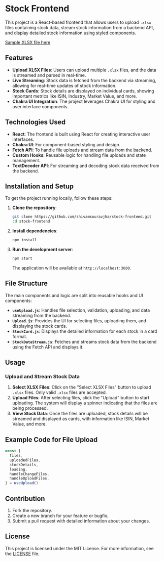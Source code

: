 # Stock Frontend

This project is a React-based frontend that allows users to upload `.xlsx` files containing stock data, stream stock information from a backend API, and display detailed stock information using styled components.

[Sample XLSX file here](https://github.com/shivamsouravjha/stock-frontend/blob/master/dsp-tax-saver-fund.xlsx)

## Features

- **Upload XLSX Files**: Users can upload multiple `.xlsx` files, and the data is streamed and parsed in real-time.
- **Live Streaming**: Stock data is fetched from the backend via streaming, allowing for real-time updates of stock information.
- **Stock Cards**: Stock details are displayed on individual cards, showing important metrics like ISIN, Industry, Market Value, and more.
- **Chakra UI Integration**: The project leverages Chakra UI for styling and user interface components.

## Technologies Used

- **React**: The frontend is built using React for creating interactive user interfaces.
- **Chakra UI**: For component-based styling and design.
- **Fetch API**: To handle file uploads and stream data from the backend.
- **Custom Hooks**: Reusable logic for handling file uploads and state management.
- **TextDecoder API**: For streaming and decoding stock data received from the backend.

## Installation and Setup

To get the project running locally, follow these steps:

1. **Clone the repository**:

   ```bash
   git clone https://github.com/shivamsouravjha/stock-frontend.git
   cd stock-frontend
   ```

2. **Install dependencies**:

   ```bash
   npm install
   ```

3. **Run the development server**:

   ```bash
   npm start
   ```

   The application will be available at `http://localhost:3000`.

## File Structure

The main components and logic are split into reusable hooks and UI components:

- **`useUpload.js`**: Handles file selection, validation, uploading, and data streaming from the backend.
- **`Upload.js`**: Provides the UI for selecting files, uploading them, and displaying the stock cards.
- **`StockCard.js`**: Displays the detailed information for each stock in a card format.
- **`StockDataStream.js`**: Fetches and streams stock data from the backend using the Fetch API and displays it.

## Usage

### Upload and Stream Stock Data

1. **Select XLSX Files**: Click on the "Select XLSX Files" button to upload `.xlsx` files. Only valid `.xlsx` files are accepted.
2. **Upload Files**: After selecting files, click the "Upload" button to start uploading. The system will display a spinner indicating that the files are being processed.
3. **View Stock Data**: Once the files are uploaded, stock details will be streamed and displayed as cards, with information like ISIN, Market Value, and more.

## Example Code for File Upload

```javascript
const {
  files,
  uploadedFiles,
  stockDetails,
  loading,
  handleChangeFiles,
  handleUploadFiles,
} = useUpload()
```

## Contribution

1. Fork the repository.
2. Create a new branch for your feature or bugfix.
3. Submit a pull request with detailed information about your changes.

## License

This project is licensed under the MIT License. For more information, see the [LICENSE](LICENSE) file.
